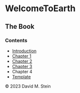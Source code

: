 # WelcomeToEarth

## The Book

### Contents

* [Introduction](https://github.com/Skatterbrainz/WelcomeToEarth/blob/main/intro.md)
* [Chapter 1](https://github.com/Skatterbrainz/WelcomeToEarth/blob/main/chapter1.md)
* [Chapter 2](https://github.com/Skatterbrainz/WelcomeToEarth/blob/main/chapter2.md)
* [Chapter 3](https://github.com/Skatterbrainz/WelcomeToEarth/blob/main/chapter3.md)
* Chapter 4
* [Template](https://github.com/Skatterbrainz/WelcomeToEarth/blob/main/template.md)

&copy; 2023 David M. Stein
